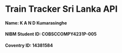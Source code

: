 # Train Tracker Sri Lanka API

#### Name: K A N D Kumarasinghe
#### NIBM Student ID: COBSCCOMPY4231P-005
#### Coventry ID: 14381584
